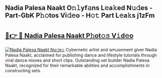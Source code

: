 ## Nadia Palesa Naakt O𝚗𝚕yf𝚊ns L𝚎a𝚔ed N𝚞𝚍es - Part-GbK P𝚑𝚘tos Vi𝚍𝚎o - H𝚘𝚝 Part L𝚎a𝚔s j1zFm

# <h2><a href="http://kf8z99.oniu.top/?m=Nadia+Palesa+Naakt">🔗👉 🔴 Nadia Palesa Naakt P𝚑ot𝚘𝚜 V𝚒d𝚎o</a></h2>

[![Nadia Palesa Naakt Nu𝚍e𝚜](https://i.imgur.com/0qMVB7G.gif)](http://kf8z99.oniu.top/?m=Nadia+Palesa+Naakt)
Cybernetic artist and amusement giver Nadia Palesa Naakt, acclaimed for publishing dance and lifestyle tutorials through viral dance moves and short clips. Outstanding set builder Nadia Palesa Naakt, recognized for their remarkable abilities and accomplishments in constructing sets.  
